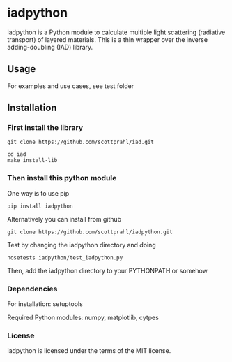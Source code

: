 # iadpython

iadpython is a Python module to calculate multiple light scattering (radiative
transport) of layered materials.  This is a thin wrapper over the inverse adding-doubling
(IAD) library.

## Usage
For examples and use cases, see test folder

## Installation

### First install the library

    git clone https://github.com/scottprahl/iad.git

    cd iad
    make install-lib

### Then install this python module

One way is to use pip

    pip install iadpython

Alternatively you can install from github

    git clone https://github.com/scottprahl/iadpython.git

Test by changing the iadpython directory and doing

    nosetests iadpython/test_iadpython.py

Then, add the iadpython directory to your PYTHONPATH or somehow


### Dependencies

For installation: setuptools

Required Python modules: numpy, matplotlib, cytpes


### License

iadpython is licensed under the terms of the MIT license.